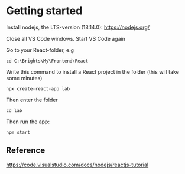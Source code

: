# Getting started

Install nodejs, the LTS-version (18.14.0): https://nodejs.org/

Close all VS Code windows. Start VS Code again

Go to your React-folder, e.g

    cd C:\Brights\My\Frontend\React

Write this command to install a React project in the folder (this will take some minutes)

    npx create-react-app lab

Then enter the folder

    cd lab

Then run the app:
    
    npm start 


## Reference

https://code.visualstudio.com/docs/nodejs/reactjs-tutorial

